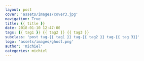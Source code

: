 ```yaml
---
layout: post
cover: 'assets/images/cover3.jpg'
navigation: True
title: {{ title }}
date: 2018-01-10 12:47:00
tags: {{ tag1 }} {{ tag2 }} {{ tag3 }}
subclass: 'post tag-{{ tag1 }} tag-{{ tag2 }} tag-{{ tag 3}}'
logo: 'assets/images/ghost.png'
author: 'michiel'
categories: michiel 
---
```

